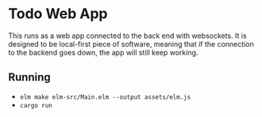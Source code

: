 # Todo Web App

This runs as a web app connected to the back end with websockets.
It is designed to be local-first piece of software, meaning that if the connection to the backend goes down, the app will still keep working.

## Running

- `elm make elm-src/Main.elm --output assets/elm.js`
- `cargo run`
